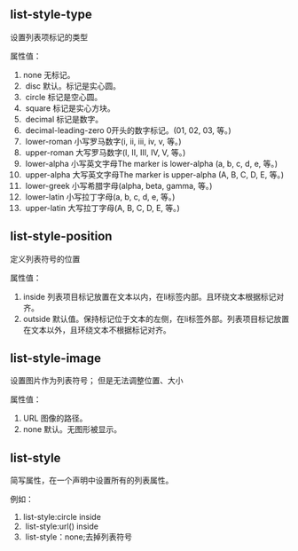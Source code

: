 ## list-style-type

设置列表项标记的类型

  属性值：

1. none	无标记。
2. ​    disc	默认。标记是实心圆。
3. ​    circle	标记是空心圆。
4. ​    square	标记是实心方块。
5. ​    decimal	标记是数字。
6. ​    decimal-leading-zero	0开头的数字标记。(01, 02, 03, 等。)
7. ​    lower-roman	小写罗马数字(i, ii, iii, iv, v, 等。)
8. ​    upper-roman	大写罗马数字(I, II, III, IV, V, 等。)
9. ​    lower-alpha	小写英文字母The marker is lower-alpha (a, b, c, d, e, 等。)
10. ​    upper-alpha	大写英文字母The marker is upper-alpha (A, B, C, D, E, 等。)
11. ​    lower-greek	小写希腊字母(alpha, beta, gamma, 等。)
12. ​    lower-latin	小写拉丁字母(a, b, c, d, e, 等。)
13. ​    upper-latin	大写拉丁字母(A, B, C, D, E, 等。)

## list-style-position

定义列表符号的位置

  属性值：

1. inside	列表项目标记放置在文本以内，在li标签内部。且环绕文本根据标记对齐。
2. outside	默认值。保持标记位于文本的左侧，在li标签外部。列表项目标记放置在文本以外，且环绕文本不根据标记对齐。

## list-style-image

设置图片作为列表符号； 但是无法调整位置、大小

  属性值：

1. URL	图像的路径。
2. none	默认。无图形被显示。

## list-style

简写属性，在一个声明中设置所有的列表属性。

例如：

1. list-style:circle inside
2. ​     list-style:url() inside
3. ​     list-style：none;去掉列表符号